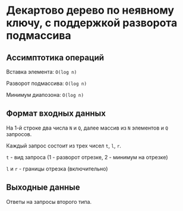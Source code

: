 # Декартово дерево по неявному ключу, с поддержкой разворота подмассива

## Ассимптотика операций

Вставка элемента: `O(log n)`

Разворот подмассива: `O(log n)`

Минимум диапозона: `O(log n)`

## Формат входных данных

На 1-й строке два числа `N` и `Q`,
далее массив из `N` элементов и `Q` запросов.

Каждый запрос состоит из трех чисел `t`, `l`, `r`.

`t` - вид запроса (1 - разворот отрезке, 2 - минимум на отрезке)

`l` и `r` - границы отрезка (включительно)

## Выходные данные

Ответы на запросы второго типа.
